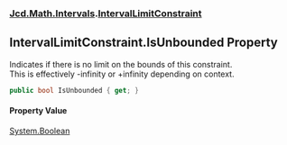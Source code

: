 ### [Jcd.Math.Intervals](Jcd.Math.Intervals.md 'Jcd.Math.Intervals').[IntervalLimitConstraint](Jcd.Math.Intervals.IntervalLimitConstraint.md 'Jcd.Math.Intervals.IntervalLimitConstraint')

## IntervalLimitConstraint.IsUnbounded Property

Indicates if there is no limit on the bounds of this constraint.  
This is effectively -infinity or +infinity depending on context.

```csharp
public bool IsUnbounded { get; }
```

#### Property Value
[System.Boolean](https://docs.microsoft.com/en-us/dotnet/api/System.Boolean 'System.Boolean')